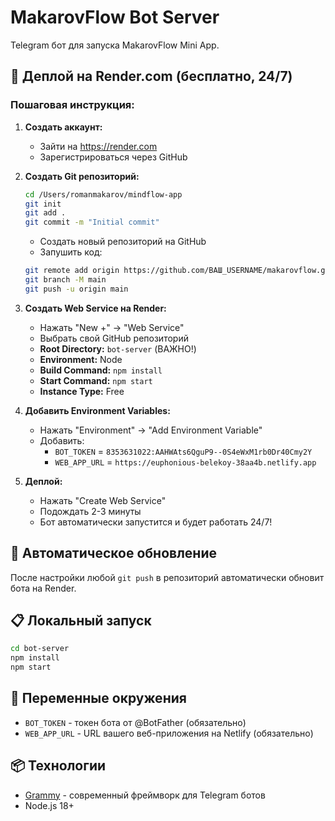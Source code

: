 # MakarovFlow Bot Server

Telegram бот для запуска MakarovFlow Mini App.

## 🚀 Деплой на Render.com (бесплатно, 24/7)

### Пошаговая инструкция:

1. **Создать аккаунт:**
   - Зайти на https://render.com
   - Зарегистрироваться через GitHub

2. **Создать Git репозиторий:**
   ```bash
   cd /Users/romanmakarov/mindflow-app
   git init
   git add .
   git commit -m "Initial commit"
   ```
   - Создать новый репозиторий на GitHub
   - Запушить код:
   ```bash
   git remote add origin https://github.com/ВАШ_USERNAME/makarovflow.git
   git branch -M main
   git push -u origin main
   ```

3. **Создать Web Service на Render:**
   - Нажать "New +" → "Web Service"
   - Выбрать свой GitHub репозиторий
   - **Root Directory:** `bot-server` (ВАЖНО!)
   - **Environment:** Node
   - **Build Command:** `npm install`
   - **Start Command:** `npm start`
   - **Instance Type:** Free

4. **Добавить Environment Variables:**
   - Нажать "Environment" → "Add Environment Variable"
   - Добавить:
     - `BOT_TOKEN` = `8353631022:AAHWAts6QguP9--0S4eWxM1rb0Dr40Cmy2Y`
     - `WEB_APP_URL` = `https://euphonious-belekoy-38aa4b.netlify.app`

5. **Деплой:**
   - Нажать "Create Web Service"
   - Подождать 2-3 минуты
   - Бот автоматически запустится и будет работать 24/7!

## 🔄 Автоматическое обновление

После настройки любой `git push` в репозиторий автоматически обновит бота на Render.

## 📋 Локальный запуск

```bash
cd bot-server
npm install
npm start
```

## 🔧 Переменные окружения

- `BOT_TOKEN` - токен бота от @BotFather (обязательно)
- `WEB_APP_URL` - URL вашего веб-приложения на Netlify (обязательно)

## 📦 Технологии

- [Grammy](https://grammy.dev/) - современный фреймворк для Telegram ботов
- Node.js 18+
